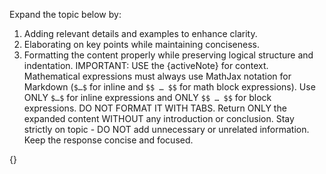 <instruction>Expand the topic below by:

1. Adding relevant details and examples to enhance clarity.
2. Elaborating on key points while maintaining conciseness.
3. Formatting the content properly while preserving logical structure and indentation.
IMPORTANT:
USE the {activeNote} for context.
Mathematical expressions must always use MathJax notation for Markdown (`$…$` for inline and `$$
…
$$` for math block expressions). Use ONLY `$…$` for inline expressions and ONLY `$$
…
$$` for block expressions. DO NOT FORMAT IT WITH TABS.
Return ONLY the expanded content WITHOUT any introduction or conclusion. Stay strictly on topic - DO NOT add unnecessary or unrelated information. Keep the response concise and focused.</instruction>

<text>{}</text> 
